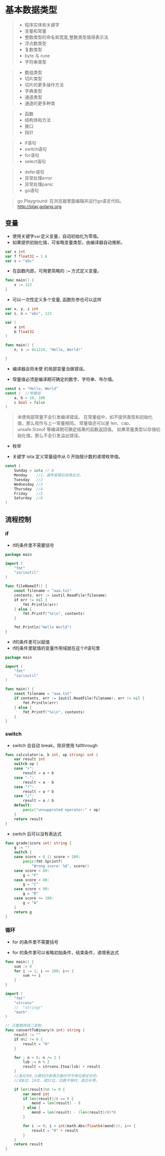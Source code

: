 # 基本数据类型

>- 程序实体和关键字
>- 变量和常量
>- 整数类型的命名和宽度,整数类型值得表示法
>- 浮点数类型
>- 复数类型
>- byte 与 rune
>- 字符串类型

>- 数组类型
>- 切片类型
>- 切片的更多操作方法
>- 字典类型
>- 通道类型
>- 通道的更多种类

>- 函数
>- 结构体和方法
>- 接口
>- 指针

>- if语句
>- switch语句
>- for语句
>- select语句

>- defer语句
>- 异常处理error
>- 异常处理panic
>- go语句

> go Playground:
在浏览器里面编辑并运行go语言代码。http://play.golang.org. 

## 变量
- 使用关键字`var`定义变量，自动初始化为零值。
- 如果提供初始化值，可省略变量类型，由编译器自动推断。

```go
var x int
var f float32 = 1.6
var s = "abc"
```

- 在函数内部，可用更简略的 `:=` 方式定义变量。

```go
func main() {
    x := 123
}
```

- 可以一次性定义多个变量, 函数形参也可以这样

```go
var x, y, z int
var s, n = "abc", 123

var (
    a int
    b float32
)

func main() {
    n, s := 0x1234, "Hello, World!"

}
```

- 编译器会将未使 的局部变量当做错误。

- 常量值必须是编译期可确定的数字、字符串、布尔值。

```go
const s = "Hello, World"
const (  //常量组
    a, b = 10, 100
    c bool = false
)
```
> 未使局部常量不会引发编译错误。
> 在常量组中，如不提供类型和初始化值，那么视作与上一常量相同。
> 常量值还可以是 len、cap、unsafe.Sizeof 等编译期可确定结果的函数返回值。
> 如果常量类型以存储初始化值，那么不会引发溢出错误。


- 枚举
 
- 关键字 iota 定义常量组中从 0 开始按计数的递增枚举值。

```go
const (
    Sunday = iota // 0
    Monday    //1，通常省略后续表达式。 
    Tuesday   //2
    Wednesday //3
    Thursday  //4
    Friday    //5
    Saturday  //6
)
```


## 流程控制

### if

- if的条件里不需要括号

```go
package main

import (
	"fmt"
	"io/ioutil"
)

func fileNameIf() {
	const filename = "aaa.txt"
	contents, err := ioutil.ReadFile(filename)
	if err != nil {
		fmt.Println(err)
	} else {
		fmt.Printf("%s\n", contents)
	}

	fmt.Println("Hello World")
}
```

- if的条件里可以赋值
- if的条件里赋值的变量作用域就在这个if语句里

```go
package main

import (
	"fmt"
	"io/ioutil"
)

func main() {
	const filename = "aaa.txt"
	if contents, err := ioutil.ReadFile(filename); err != nil {
		fmt.Println(err)
	} else {
		fmt.Printf("%s\n", contents)
	}
}
```

### switch

- switch 会自动 break，除非使用 fallthrough

```go
func calculator(a, b int, op string) int {
	var result int
	switch op {
	case "+":
		result = a + b
	case "-":
		result = a - b
	case "*":
		result = a * b
	case "/":
		result = a / b
	default:
		panic("unsupproted operator:" + op)
	}
	return result
}
```

- switch 后可以没有表达式

```go
func grade(score int) string {
	g := ""
	switch {
	case score < 0 || score > 100:
		panic(fmt.Sprintf(
			"Wrong score: %d", score))
	case score < 60:
		g = "F"
	case score < 80:
		g = "C"
	case score < 90:
		g = "B"
	case score <= 100:
		g = "A"
	}
	return g
}
```


### 循环

- for 的条件里不需要括号

- for 的条件里可以省略初始条件，结束条件，递增表达式

```go
func main() {
	sum := 0
	for i := 1; i <= 100; i++ {
		sum += i
	}
}
```

```go
import (
	"fmt"
	"strconv"
	//	"strings"
	"math"
)

// 正整数转成二进制
func convertToBinary(n int) string {
	result := ""
	if n%2 != 0 {
		result = "0"
	}

	for ; n > 0; n /= 2 {
		lsb := n % 2
		result = strconv.Itoa(lsb) + result
	}
	//高位补0,计算机内部表示数的字节单位是定长的，
	//如8位，16位，或32位，位数不够时，高位补零。

	if len(result)%8 != 0 {
		var mend int
		if len(result)/8 == 0 {
			mend = len(result) - 8
		} else {
			mend = len(result) - (len(result)/8)*8
		}

		for i := 0; i < int(math.Abs(float64(mend))); i++ {
			result = "0" + result
		}
	}
	return result
}
```


